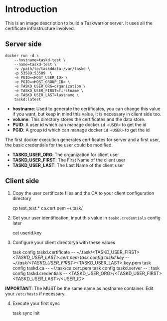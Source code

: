 # Introduction

This is an image description to build a Taskwarrior server. It uses all the 
certificate infrastructure involved.

## Server side

    docker run -d \
        --hostname=taskd-test \
        --name=taskd-test \
        -v /path/to/taskddata:/var/taskd \
        -p 53589:53589  \
        -e PUID=<HOST_USER_ID> \
        -e PGID=<HOST_GROUP_ID> \
        -e TASKD_USER_ORG=organization \
        -e TASKD_USER_FIRST=firstname \
        -e TASKD_USER_LAST=lastname \
        taskd:latest

* **hostname**: Used to generate the certificates, you can change this value if
you want, but keep in mind this value, it is necessary in client side too.
* **volume**: This directory stores the certificates and the data store.
* **PUID**: A user id which can manage docker `id <USER>` to get the id
* **PGID**: A group id which can manage docker `id <USER>` to get the id

The first docker execution generates certificates for server and a first 
user, the basic credentials for the user could be modified.

* **TASKD_USER_ORG**: The organization for client user
* **TASKD_USER_FIRST**: The First Name of the client user 
* **TASKD_USER_LAST**: The Last Name of the client user

## Client side

1. Copy the user certificate files and the CA to your client configuration 
   directory

    cp test_test.* ca.cert.pem ~/.task/

2. Get your user identification, input this value in `taskd.credentials` config 
later

    cat userid.key

3. Configure your client directorya with these values

    task config taskd.certificate -- ~/.task/<TASKD_USER_FIRST>_<TASKD_USER_LAST>.cert.pem
    task config taskd.key -- ~/.task/<TASKD_USER_FIRST>_<TASKD_USER_LAST>.key.pem
    task config taskd.ca          -- ~/.task/ca.cert.pem
    task config taskd.server      -- <HOSTNAME>:<PORT>
    task config taskd.credentials -- <TASKD_USER_ORG>/<TASKD_USER_FIRST> <TASKD_USER_LAST>/<USER_ID>

**IMPORTANT**: The <HOSTNAME> MUST be the same name as hostname container. Edit 
your `/etc/hosts` if necessary.

4. Execute your first sync

    task sync init
